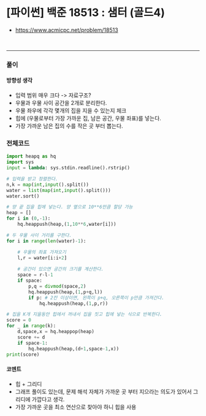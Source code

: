 # **\[파이썬\] 백준 18513 : 샘터 (골드4)**
* https://www.acmicpc.net/problem/18513

<br>

---

### **풀이**

#### **방향성 생각**
* 입력 범위 매우 크다 -> 자료구조?
* 우물과 우물 사이 공간을 2개로 분리한다. 
* 우물 좌우에 각각 몇개의 집을 지을 수 있는지 체크
* 힙에 (우물로부터 가장 가까운 집, 남은 공간, 우물 좌표)를 넣는다.
* 가장 가까운 남은 집의 수를 작은 곳 부터 뽑는다.

### **전체코드**
```python
import heapq as hq
import sys
input = lambda: sys.stdin.readline().rstrip()

# 입력을 받고 정렬한다.
n,k = map(int,input().split())
water = list(map(int,input().split()))
water.sort()

# 양 끝 집을 힙에 넣는다. 양 옆으로 10**6만큼 할당 가능
heap = []
for i in (0,-1):
    hq.heappush(heap,(1,10**6,water[i]))

# 두 우물 사이 거리를 구한다.
for i in range(len(water)-1):

    # 우물의 좌표 가져오기
    l,r = water[i:i+2]
    
    # 공간이 있으면 공간의 크기를 계산한다. 
    space = r-l-1
    if space:
        p,q = divmod(space,2)
        hq.heappush(heap,(1,p+q,l))
        if p: # 2칸 이상이면, 왼쪽이 p+q, 오른쪽이 p만큼 가져간다.
            hq.heappush(heap,(1,p,r))

# 집을 K개 지을동안 힙에서 꺼내서 집을 짓고 힙에 넣는 식으로 반복한다.
score = 0
for _ in range(k):
    d,space,x = hq.heappop(heap)
    score += d
    if space-1:
        hq.heappush(heap,(d+1,space-1,x))
print(score)
```

#### **코멘트**

* 힙 + 그리디
* 그래프 풀이도 있는데, 문제 해석 자체가 가까운 곳 부터 지으라는 의도가 있어서 그리디에 가깝다고 생각.
* 가장 가까운 곳을 최소 연산으로 찾아야 하니 힙을 사용